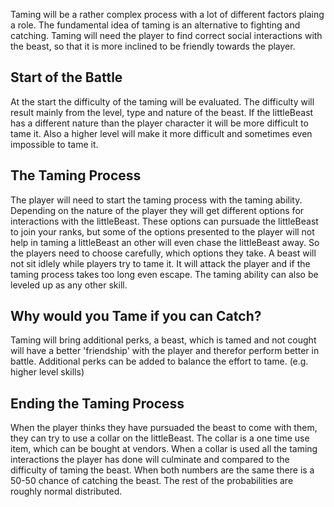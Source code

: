 Taming will be a rather complex process with a lot of different factors plaing a role. The fundamental idea of taming is
 an alternative to fighting and catching. Taming will need the player to find correct social interactions with the beast,
 so that it is more inclined to be friendly towards the player.
 ## Start of the Battle
 At the start the difficulty of the taming will be evaluated. The difficulty will result mainly from the level, type and nature of the beast.
 If the littleBeast has a different nature than the player character it will be more difficult to tame it. 
 Also a higher level will make it more difficult and sometimes even impossible to tame it. 

## The Taming Process
The player will need to start the taming process with the taming ability. Depending on the nature of the player they will
get different options for interactions with the littleBeast. These options can pursuade the littleBeast to join your ranks, 
but some of the options presented to the player will not help in taming a littleBeast an other will even chase the littleBeast 
away. So the players need to choose carefully, which options they take. 
A beast will not sit idlely while players try to tame it. It will attack the player and if the taming process takes too long even escape.
The taming ability can also be leveled up as any other skill.

## Why would you Tame if you can Catch?
Taming will bring additional perks, a beast, which is tamed and not cought will have a better 'friendship' with the player
and therefor perform better in battle. Additional perks can be added to balance the effort to tame. (e.g. higher level skills)

## Ending the Taming Process
When the player thinks they have pursuaded the beast to come with them, they can try to use a collar on the littleBeast.
The collar is a one time use item, which can be bought at vendors. When a collar is used all the taming interactions the 
player has done will culminate and compared to the difficulty of taming the beast. When both numbers are the same there 
is a 50-50 chance of catching the beast. The rest of the probabilities are roughly normal distributed.  
